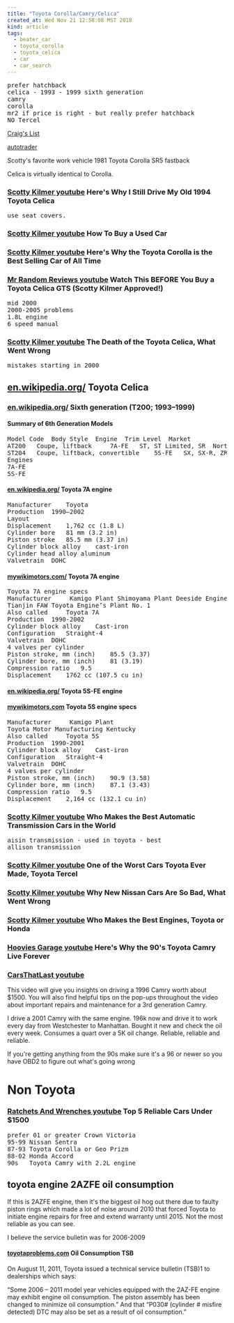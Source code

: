 ```yaml
---
title: "Toyota Corolla/Camry/Celica"
created_at: Wed Nov 21 12:58:08 MST 2018
kind: article
tags:
  - beater_car
  - toyota_corolla
  - toyota_celica
  - car
  - car_search
---
```


<pre>
prefer hatchback
celica - 1993 - 1999 sixth generation
camry
corolla
mr2 if price is right - but really prefer hatchback
NO Tercel
</pre>

<a href="https://pueblo.craigslist.org/search/sss" target="_blank">Craig's List</a>

<a href="https://www.autotrader.com/myatc/my_cars.xhtml" target="_blank">autotrader</a>

Scotty's favorite work vehicle 1981 Toyota Corolla SR5 fastback

Celica is virtually identical to Corolla.

<h3>
  <a href="https://www.youtube.com/watch?v=i1xvqh6E-V8" target="_blank">Scotty Kilmer youtube</a>
  Here's Why I Still Drive My Old 1994 Toyota Celica
</h3>

<pre>
use seat covers.
</pre>

<h3>
  <a href="https://www.youtube.com/watch?v=x8hkrk9lxWw" target="_blank">Scotty Kilmer youtube</a>
  How To Buy a Used Car
</h3>

<h3>
  <a href="https://www.youtube.com/watch?v=jLJXmgnHjIk" target="_blank">Scotty Kilmer youtube</a>
  Here's Why the Toyota Corolla is the Best Selling Car of All Time
</h3>

<h3>
  <a href="https://www.youtube.com/watch?v=cyJmAqTVQco" target="_blank">Mr Random Reviews youtube</a>
  Watch This BEFORE You Buy a Toyota Celica GTS (Scotty Kilmer Approved!)
</h3>

<pre>
mid 2000
2000-2005 problems
1.8L engine
6 speed manual
</pre>

<h3>
  <a href="https://www.youtube.com/watch?v=OEeXTTRhF6w" target="_blank">Scotty Kilmer youtube</a>
  The Death of the Toyota Celica, What Went Wrong
</h3>

<pre>
mistakes starting in 2000
</pre>

<h2>
  <a href="https://en.wikipedia.org/wiki/Toyota_Celica" target="_blank">en.wikipedia.org/</a>
  Toyota Celica
</h2>

<h3>
  <a href="https://en.wikipedia.org/wiki/Toyota_Celica#Sixth_generation_(T200;_1993%E2%80%931999)" target="_blank">en.wikipedia.org/</a>
  Sixth generation (T200; 1993–1999)
</h3>

<h4>Summary of 6th Generation Models</h4>

<pre>
Model Code 	Body Style 	Engine 	Trim Level 	Market
AT200 	Coupe, liftback 	7A-FE 	ST, ST Limited, SR 	North America, Europe
ST204 	Coupe, liftback, convertible 	5S-FE 	SX, SX-R, ZR, GT 	North America (all body styles), Australia & New Zealand (liftback only)
Engines
7A-FE
5S-FE
</pre>

<h4>
  <a href="https://en.wikipedia.org/wiki/Toyota_A_engine#7A" target="_blank">en.wikipedia.org/</a>
  Toyota 7A engine
</h4>

<pre>
Manufacturer	Toyota
Production	1990–2002
Layout
Displacement	1,762 cc (1.8 L)
Cylinder bore	81 mm (3.2 in)
Piston stroke	85.5 mm (3.37 in)
Cylinder block alloy	cast-iron
Cylinder head alloy	aluminum
Valvetrain	DOHC
</pre>

<h4>
  <a href="http://mywikimotors.com/toyota-7a/" target="_blank">mywikimotors.com/</a>
  Toyota 7A engine
</h4>

<pre>
Toyota 7A engine specs
Manufacturer 	 Kamigo Plant Shimoyama Plant Deeside Engine Plant North Plant
Tianjin FAW Toyota Engine’s Plant No. 1
Also called 	Toyota 7A
Production 	1990-2002
Cylinder block alloy 	Cast-iron
Configuration 	Straight-4
Valvetrain 	DOHC
4 valves per cylinder
Piston stroke, mm (inch) 	85.5 (3.37)
Cylinder bore, mm (inch) 	81 (3.19)
Compression ratio 	9.5
Displacement 	1762 cc (107.5 cu in)
</pre>

<h4>
  <a href="https://en.wikipedia.org/wiki/Toyota_S_engine#5S-FE" target="_blank">en.wikipedia.org/</a>
  Toyota 5S-FE engine
</h4>

<h4>
  <a href="http://mywikimotors.com/toyota-5s/" target="_blank">mywikimotors.com</a>
  Toyota 5S engine specs
</h4>

<pre>
Manufacturer 	 Kamigo Plant
Toyota Motor Manufacturing Kentucky
Also called 	Toyota 5S
Production 	1990-2001
Cylinder block alloy 	Cast-iron
Configuration 	Straight-4
Valvetrain 	DOHC
4 valves per cylinder
Piston stroke, mm (inch) 	90.9 (3.58)
Cylinder bore, mm (inch) 	87.1 (3.43)
Compression ratio 	9.5
Displacement 	2,164 cc (132.1 cu in)
</pre>

<h3>
  <a href="https://www.youtube.com/watch?v=YYnYkx8Rwp0" target="_blank">Scotty Kilmer youtube</a>
  Who Makes the Best Automatic Transmission Cars in the World
</h3>

<pre>
aisin transmission - used in toyota - best
allison transmission
</pre>

<h3>
  <a href="https://www.youtube.com/watch?v=g_ZVsibXNrk" target="_blank">Scotty Kilmer youtube</a>
  One of the Worst Cars Toyota Ever Made, Toyota Tercel
</h3>

<h3>
  <a href="https://www.youtube.com/watch?v=8h_r_OuJU-w" target="_blank">Scotty Kilmer youtube</a>
  Why New Nissan Cars Are So Bad, What Went Wrong
</h3>

<h3>
  <a href="https://www.youtube.com/watch?v=FcFcUg9iAvM" target="_blank">Scotty Kilmer youtube</a>
  Who Makes the Best Engines, Toyota or Honda
</h3>

<h3>
  <a href="https://www.youtube.com/watch?v=h9fyESC4JKk" target="_blank">Hoovies Garage youtube</a>
  Here's Why the 90's Toyota Camry Live Forever
</h3>

<h3>
  <a href="https://www.youtube.com/watch?v=vdnkVF0xsZE" target="_blank">CarsThatLast youtube</a>
</h3>

This video will give you insights on driving a 1996 Camry worth about
$1500.  You will also find helpful tips on the pop-ups throughout the
video about important repairs and maintenance for a 3rd generation Camry.

I drive a 2001 Camry with the same engine. 196k now and drive it to work every day from Westchester to Manhattan. Bought it new and check the oil every week. Consumes a quart over a 5K oil change. Reliable, reliable and reliable.

If you're getting anything from the 90s make sure it's a 96 or newer so you have OBD2 to figure out what's going wrong

<h1>Non Toyota</h1>

<h3>
  <a href="https://www.youtube.com/watch?v=i4mce4bCAHo" target="_blank">Ratchets And Wrenches youtube</a>
  Top 5 Reliable Cars Under $1500
</h3>

<pre>
prefer 01 or greater Crown Victoria
95-99 Nissan Sentra
87-93 Toyota Corolla or Geo Prizm
88-02 Honda Accord
90s   Toyota Camry with 2.2L engine
</pre>

<h2>toyota engine 2AZFE oil consumption</h2>

If this is 2AZFE engine, then it's the biggest oil hog out there due to
faulty piston rings which made a lot of noise around 2010 that forced
Toyota to initiate engine repairs for free and extend warranty until
2015. Not the most reliable as you can see.

I believe the service bulletin was for 2006-2009

<h4>
  <a href="http://www.toyotaproblems.com/excessive-oil-consumption/" target="_blank">toyotaproblems.com</a>
  Oil Consumption TSB
</h4>

On August 11, 2011, Toyota issued a technical service bulletin (TSB)1
to dealerships which says:

“Some 2006 – 2011 model year vehicles equipped with the 2AZ-FE
engine may exhibit engine oil consumption. The piston assembly has been
changed to minimize oil consumption.” And that “P030# (cylinder #
misfire detected) DTC may also be set as a result of oil consumption.”

<!--
html boilerplate fragments
<a href="" target="_blank"></a>
<a name=""></a>
<img src="" width="400px">
<ul>
  <li></li>
  <li><a href="" target="_blank"></a></li>
</ul>
<pre>
</pre>
<p style="margin-bottom: 2em;"></p>
<hr style="border: 0; height: 3px; background: #333; background-image: linear-gradient(to right, #ccc, #333, #ccc);">
<pre><code>
</code></pre>
<math xmlns='http://www.w3.org/1998/Math/MathML' display='block'>
</math>
:-->
